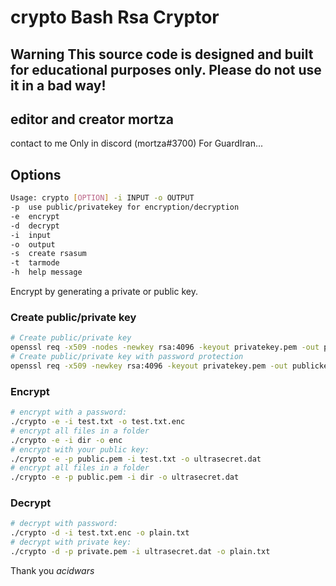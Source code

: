 #  crypto Bash Rsa Cryptor
## Warning This source code is designed and built for educational purposes only. Please do not use it in a bad way!

## editor and creator mortza
contact to me Only in discord (mortza#3700)
For GuardIran...

## Options
```bash
Usage: crypto [OPTION] -i INPUT -o OUTPUT
-p	use public/privatekey for encryption/decryption
-e	encrypt
-d	decrypt
-i	input
-o	output
-s	create rsasum
-t  tarmode
-h	help message
```
Encrypt by generating a private or public key.

### Create public/private key
```bash
# Create public/private key
openssl req -x509 -nodes -newkey rsa:4096 -keyout privatekey.pem -out publickey.pem
# Create public/private key with password protection
openssl req -x509 -newkey rsa:4096 -keyout privatekey.pem -out publickey.pem
```

### Encrypt
```bash
# encrypt with a password:
./crypto -e -i test.txt -o test.txt.enc
# encrypt all files in a folder
./crypto -e -i dir -o enc
# encrypt with your public key:
./crypto -e -p public.pem -i test.txt -o ultrasecret.dat
# encrypt all files in a folder
./crypto -e -p public.pem -i dir -o ultrasecret.dat
```

### Decrypt
```bash
# decrypt with password:
./crypto -d -i test.txt.enc -o plain.txt
# decrypt with private key:
./crypto -d -p private.pem -i ultrasecret.dat -o plain.txt
```
Thank you _acidwars_
